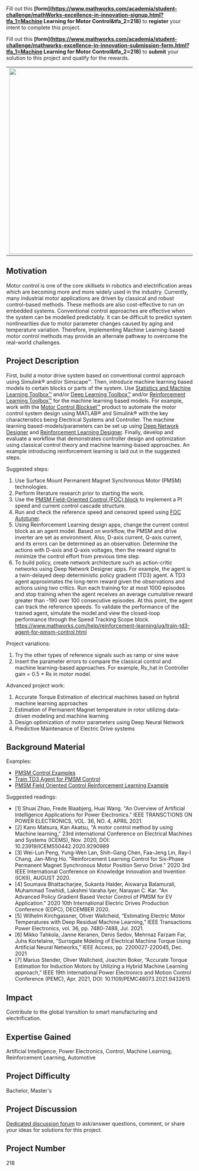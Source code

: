 Fill out this <strong>[form](https://www.mathworks.com/academia/student-challenge/mathWorks-excellence-in-innovation-signup.html?tfa_1=Machine Learning for Motor Control&tfa_2=218)</strong> to **register** your intent to complete this project.

Fill out this <strong>[form](https://www.mathworks.com/academia/student-challenge/mathworks-excellence-in-innovation-submission-form.html?tfa_1=Machine Learning for Motor Control&tfa_2=218)</strong> to **submit** your solution to this project and qualify for the rewards.

<table>
<td><img src="https://gist.githubusercontent.com/robertogl/e0115dc303472a9cfd52bbbc8edb7665/raw/pmsm.jpg"  width=500 /></td>
<td><p><h1>Machine Learning for Motor Control</h1></p>
<p>Enhance the performance and product quality required to develop a motor control application.</p>
</table>

## Motivation

Motor control is one of the core skillsets in robotics and electrification areas which are becoming more and more widely used in the industry.  Currently, many industrial motor applications are driven by classical and robust control-based methods. These methods are also cost-effective to run on embedded systems. Conventional control approaches are effective when the system can be modelled predictably. It can be difficult to predict system nonlinearities due to motor parameter changes caused by aging and temperature variation. Therefore, implementing Machine Learning-based motor control methods may provide an alternate pathway to overcome the real-world challenges.

## Project Description

First, build a motor drive system based on conventional control approach using Simulink® and/or Simscape™. Then, introduce machine learning based models to certain blocks or parts of the system. Use [Statistics and Machine Learning Toolbox™](https://www.mathworks.com/products/statistics.html) and/or [Deep Learning Toolbox™](https://www.mathworks.com/products/deep-learning.html) and/or [Reinforcement Learning Toolbox™](https://www.mathworks.com/products/reinforcement-learning.html) for the machine learning based models. For example, work with the [Motor Control Blockset™](https://www.mathworks.com/products/motor-control.html) product to automate the motor control system design using MATLAB® and Simulink® with the key characteristics being Electrical Systems and Controller. The machine learning based-models/parameters can be set up using [Deep Network Designer](https://www.mathworks.com/help/deeplearning/gs/get-started-with-deep-network-designer.html) and [Reinforcement Learning Designer](https://www.mathworks.com/help/reinforcement-learning/ug/design-dqn-using-rl-designer.html). Finally, develop and evaluate a workflow that demonstrates controller design and optimization using classical control theory and machine learning-based approaches. An example introducing reinforcement learning is laid out in the suggested steps.

Suggested steps:
1.	Use Surface Mount Permanent Magnet Synchronous Motor (PMSM) technologies.  
2.	Perform literature research prior to starting the work.  
3.	Use the [PMSM Field-Oriented Control (FOC) block](https://www.mathworks.com/help/physmod/sps/ref/pmsmfieldorientedcontrol.html) to implement a PI speed and current control cascade structure. 
4.	Run and check the reference speed and censored speed using [FOC Autotuner](https://www.mathworks.com/help/mcb/gs/tune-pi-controllers-using-foc-autotuner.html).
5.	Using Reinforcement Learning design apps, change the current control block as an agent model. Based on workflow, the PMSM and drive inverter are set as environment. Also, D-axis current, Q-axis current, and its errors can be determined as an observation. Determine the actions with D-axis and Q-axis voltages, then the reward signal to minimize the control effort from previous time step.
6.	To build policy, create network architecture such as action-critic networks using Deep Network Designer apps. For example, the agent is a twin-delayed deep deterministic policy gradient (TD3) agent. A TD3 agent approximates the long-term reward given the observations and actions using two critics. Run each training for at most 1000 episodes and stop training when the agent receives an average cumulative reward greater than -190 over 100 consecutive episodes. At this point, the agent can track the reference speeds. To validate the performance of the trained agent, simulate the model and view the closed-loop performance through the Speed Tracking Scope block. 
https://www.mathworks.com/help/reinforcement-learning/ug/train-td3-agent-for-pmsm-control.html

Project variations: 
1.	Try the other types of reference signals such as ramp or sine wave
2.	Insert the parameter errors to compare the classical control and machine learning-based approaches. For example, Rs_hat in Controller gain = 0.5 * Rs in motor model.

Advanced project work: 
1.	Accurate Torque Estimation of electrical machines based on hybrid machine learning approaches
2.	Estimation of Permanent Magnet temperature in rotor utilizing data-driven modeling and machine learning
3.	Design optimization of motor parameters using Deep Neural Network
4.	Predictive Maintenance of Electric Drive systems

## Background Material

Examples:
- [PMSM Control Examples](https://www.mathworks.com/help/mcb/pmsm.html)
-	[Train TD3 Agent for PMSM Control](https://www.mathworks.com/help/reinforcement-learning/ug/train-td3-agent-for-pmsm-control.html)
-	[PMSM Field Oriented Control Reinforcement Learning Example](https://www.mathworks.com/help/reinforcement-learning/ug/train-td3-agent-for-pmsm-control.html)

Suggested readings:
-	[1] Shuai Zhao, Frede Blaabjerg, Huai Wang. "An Overview of Artificial Intelligence Applications for Power Electronics." IEEE TRANSCTIONS ON POWER ELECTRONICS, VOL. 36, NO. 4, APRIL 2021. 
-	[2] Kano Matsura, Kan Akatsu, “A motor control method by using Machine learning,” 23rd international Conference on Electrical Machines and Systems (ICEMS), Nov. 2020, DOI: 10.23919/ICEMS50442.2020.9290989
-	[3] Wei-Lun Peng, Yung-Wen Lan, Shih-Gang Chen, Faa-Jeng Lin, Ray-I Chang, Jan-Ming Ho. "Reinforcement Learning Control for Six-Phase Permanent Magnet Synchronous Motor Position Servo Drive." 2020 3rd IEEE International Conference on Knowledge Innovation and Invention (ICKII), AUGUST 2020. 
-	[4] Soumava Bhattacharjee, Sukanta Halder, Aiswarya Balamurali, Muhammad Towhidi, Lakshmi Varaha Iyer, Narayan C. Kar. "An Advanced Policy Gradient Based Vector Control of PMSM for EV Application." 2020 10th International Electric Drives Production Conference (EDPC), DECEMBER 2020. 
-	[5] Wilhelm Kirchgassner, Oliver Wallcheid, “Estimating Electric Motor Temperatures with Deep Residual Machine Learning,” IEEE Transactions Power Electronics, vol. 36, pp. 7480-7488, Jul. 2021.
-	[6] Mikko Tahkola, Janne Keranen, Denis Sedov, Mehrnaz Farzam Far, Juha Kortelaine, “Surrogate Mdeling of Electrical Machine Torque Using Artificial Neural Networks,” IEEE Access, pp. 2200027-220045, Dec. 2021
-	[7] Marius Stender, Oliver Wallcheid, Joachim Boker, “Accurate Torque Estimation for Induction Motors by Utilizing a Hybrid Machine Learning approach,” IEEE 19th International Power Electronics and Motion Control Conference (PEMC), Apr. 2021, DOI: 10.1109/PEMC48073.2021.9432615

## Impact

Contribute to the global transition to smart manufacturing and electrification.

## Expertise Gained 

Artificial Intelligence, Power Electronics, Control, Machine Learning, Reinforcement Learning, Automotive


## Project Difficulty

Bachelor, Master's

## Project Discussion

[Dedicated discussion forum](https://github.com/mathworks/MathWorks-Excellence-in-Innovation/discussions/49) to ask/answer questions, comment, or share your ideas for solutions for this project.

## Project Number

218
